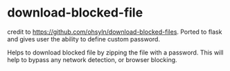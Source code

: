 # download-blocked-file
credit to https://github.com/ohsyln/download-blocked-files. Ported to flask and gives user the ability to define custom password.

Helps to download blocked file by zipping the file with a password. This will help to bypass any network detection, or browser blocking.

